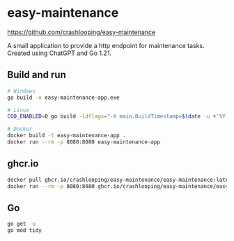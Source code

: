 # easy-maintenance

<https://github.com/crashlooping/easy-maintenance>

A small application to provide a http endpoint for maintenance tasks. Created using ChatGPT and Go 1.21.

## Build and run

```bash
# Windows
go build -o easy-maintenance-app.exe

# Linux
CGO_ENABLED=0 go build -ldflags="-X main.BuildTimestamp=$(date -u +'%Y-%m-%dT%H:%M:%SZ')" -o easy-maintenance-app .

# Docker
docker build -t easy-maintenance-app .
docker run --rm -p 8080:8080 easy-maintenance-app
```

## ghcr.io

```bash
docker pull ghcr.io/crashlooping/easy-maintenance/easy-maintenance:latest
docker run --rm -p 8080:8080 ghcr.io/crashlooping/easy-maintenance/easy-maintenance:latest
```

## Go

```bash
go get -u
go mod tidy
```
